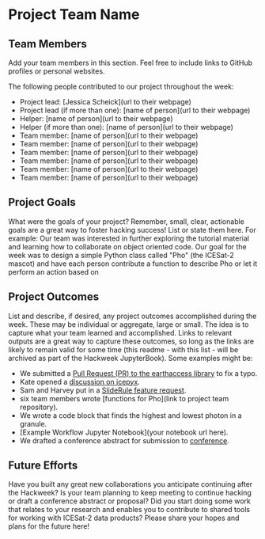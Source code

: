 # Project Team Name

## Team Members

Add your team members in this section.
Feel free to include links to GitHub profiles or personal websites.

The following people contributed to our project throughout the week:
* Project lead: [Jessica Scheick](url to their webpage)
* Project lead (if more than one): [name of person](url to their webpage)
* Helper: [name of person](url to their webpage)
* Helper (if more than one): [name of person](url to their webpage)
* Team member: [name of person](url to their webpage)
* Team member: [name of person](url to their webpage)
* Team member: [name of person](url to their webpage)
* Team member: [name of person](url to their webpage)
* Team member: [name of person](url to their webpage)
* Team member: [name of person](url to their webpage)


## Project Goals

What were the goals of your project?
Remember, small, clear, actionable goals are a great way to foster hacking success!
List or state them here.
For example: Our team was interested in further exploring the tutorial material and learning how to collaborate on object oriented code.
Our goal for the week was to design a simple Python class called "Pho" (the ICESat-2 mascot) and have each person contribute a function to describe Pho or let it perform an action based on 


## Project Outcomes

List and describe, if desired, any project outcomes accomplished during the week.
These may be individual or aggregate, large or small.
The idea is to capture what your team learned and accomplished.
Links to relevant outputs are a great way to capture these outcomes, so long as the links are likely to remain valid for some time (this readme - with this list - will be archived as part of the Hackweek JupyterBook).
Some examples might be:

* We submitted a [Pull Request (PR) to the earthaccess library](https://nsidc.github.io/earthaccess/) to fix a typo.
* Kate opened a [discussion on icepyx](https://github.com/icesat2py/icepyx/discussions).
* Sam and Harvey put in a [SlideRule feature request](https://github.com/orgs/ICESat2-SlideRule/discussions).
* six team members wrote [functions for Pho](link to project team repository).
* We wrote a code block that finds the highest and lowest photon in a granule.
* [Example Workflow Jupyter Notebook](your notebook url here).
* We drafted a conference abstract for submission to [conference](https://www.agu.org/).


## Future Efforts

Have you built any great new collaborations you anticipate continuing after the Hackweek?
Is your team planning to keep meeting to continue hacking or draft a conference abstract or proposal?
Did you start doing some work that relates to your research and enables you to contribute to shared tools for working with ICESat-2 data products?
Please share your hopes and plans for the future here!
